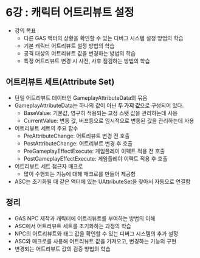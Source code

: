 # 6강 : 캐릭터 어트리뷰트 설정

- 강의 목표
  - 다른 GAS 액터의 상황을 확인할 수 있는 디버그 시스템 설정 방법의 학습
  - 기본 캐릭터 어트리뷰트 설정 방법의 학습
  - 공격 대상의 어트리뷰트 값을 변경하는 방법의 학습
  - 특정 어트리뷰트 변경 시 사전, 사후 점검하는 방법의 학습

## 어트리뷰트 세트(Attribute Set)

- 단일 어트리뷰트 데이터인 GameplayAttributeData의 묶음
- GameplayAttributeData는 하나의 값이 아닌 **두 가지 값**으로 구성되어 있다.
  - BaseValue: 기본값, 영구히 적용되는 고정 스탯 값을 관리하는데 사용
  - CurrentValue: 변동 값, 버프등으로 임시적으로 변동된 값을 관리하는데 사용
- 어트리뷰트 세트의 주요 함수
  - PreAttributeChange: 어트리뷰트 변경 전 호출
  - PostAttributeChange: 어트리뷰트 변경 후 호출
  - PreGameplayEffectExecute: 게임플레이 이펙트 적용 전 호출
  - PostGameplayEffectExecute: 게임플레이 이펙트 적용 후 호출
- 어트리뷰트 세트 접근자 매크로
  - 많이 수행되는 기능에 대해 매크로를 만들어 제공함
- ASC는 초기화될 때 같은 액터에 있는 UAttributeSet을 찾아서 자동으로 연결함

## 정리

- GAS NPC 제작과 캐릭터에 어트리뷰트를 부여하는 방법의 이해
- ASC에서 어트리뷰트 세트를 초기화하는 과정의 학습
- NPC의 어트리뷰트와 태그 값을 확인할 수 있는 디버그 시스템의 추가 설정
- ASC와 매크로를 사용해 어트리뷰트 값을 가져오고, 변경하는 기능의 구현
- 변경되는 어트리뷰트 값의 검증 방법의 학습

